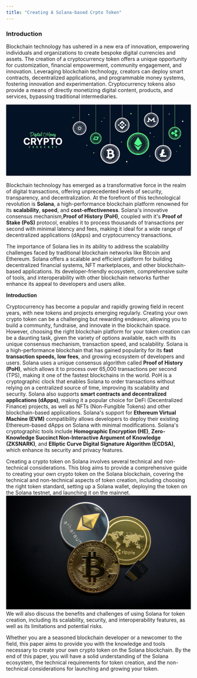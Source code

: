 ```yaml
---
title: "Creating A Solana-based Crpto Token"
---
```


### Introduction

Blockchain technology has ushered in a new era of innovation, empowering individuals and organizations to create bespoke digital currencies and assets. The creation of a cryptocurrency token offers a unique opportunity for customization, financial empowerment, community engagement, and innovation. Leveraging blockchain technology, creators can deploy smart contracts, decentralized applications, and programmable money systems, fostering innovation and experimentation. Cryptocurrency tokens also provide a means of directly monetizing digital content, products, and services, bypassing traditional intermediaries.

![](https://github.com/V0ldii/annu/blob/main/static/images/crypto1.jpg?raw=true)

Blockchain technology has emerged as a transformative force in the realm of digital transactions, offering unprecedented levels of security, transparency, and decentralization. At the forefront of this technological revolution is **Solana**, a high-performance blockchain platform renowned for its **scalability**, **speed**, and **cost-effectiveness**. Solana's innovative consensus mechanism,**Proof of History (PoH)**, coupled with it's **Proof of Stake (PoS)** protocol, enables it to process thousands of transactions per second with minimal latency and fees, making it ideal for a wide range of decentralized applications (dApps) and cryptocurrency transactions.

The importance of Solana lies in its ability to address the scalability challenges faced by traditional blockchain networks like Bitcoin and Ethereum. Solana offers a scalable and efficient platform for building decentralized financial systems, NFT marketplaces, and other blockchain-based applications. Its developer-friendly ecosystem, comprehensive suite of tools, and interoperability with other blockchain networks further enhance its appeal to developers and users alike.

**Introduction**

Cryptocurrency has become a popular and rapidly growing field in recent years, with new tokens and projects emerging regularly. Creating your own crypto token can be a challenging but rewarding endeavor, allowing you to build a community, fundraise, and innovate in the blockchain space. However, choosing the right blockchain platform for your token creation can be a daunting task, given the variety of options available, each with its unique consensus mechanism, transaction speed, and scalability.
Solana is a high-performance blockchain that has gained popularity for its **fast transaction speeds,** **low fees**, and growing ecosystem of developers and users. Solana uses a unique consensus algorithm called **Proof of History (PoH)**, which allows it to process over 65,000 transactions per second (TPS), making it one of the fastest blockchains in the world. PoH is a cryptographic clock that enables Solana to order transactions without relying on a centralized source of time, improving its scalability and security.
Solana also supports **smart contracts and decentralized applications (dApps)**, making it a popular choice for DeFi (Decentralized Finance) projects, as well as NFTs (Non-Fungible Tokens) and other blockchain-based applications. 
Solana's support for **Ethereum Virtual Machine (EVM)** compatibility allows developers to deploy their existing Ethereum-based dApps on Solana with minimal modifications.
Solana's cryptographic tools include **Homographic Encryption (HE)**, **Zero-Knowledge Succinct Non-Interactive Argument of Knowledge (ZKSNARK)**, and **Elliptic Curve Digital Signature Algorithm (ECDSA),** which enhance its security and privacy features.

Creating a crypto token on Solana involves several technical and non-technical considerations. 
This blog aims to provide a comprehensive guide to creating your own crypto token on the Solana blockchain, covering the technical and non-technical aspects of token creation, including choosing the right token standard, setting up a Solana wallet, deploying the token on the Solana testnet, and launching it on the mainnet.
![](https://raw.githubusercontent.com/V0ldii/annu/d626a3644464d6efed119353d2c4cf65b2182806/static/images/crypto2.jpg)
We will also discuss the benefits and challenges of using Solana for token creation, including its scalability, security, and interoperability features, as well as its limitations and potential risks.

Whether you are a seasoned blockchain developer or a newcomer to the field, this paper aims to provide you with the knowledge and tools necessary to create your own crypto token on the Solana blockchain. By the end of this paper, you will have a solid understanding of the Solana ecosystem, the technical requirements for token creation, and the non-technical considerations for launching and growing your token.
